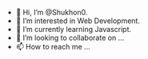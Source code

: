 - 👋 Hi, I’m @Shukhon0.
- 👀 I’m interested in Web Development.
- 🌱 I’m currently learning Javascript.
- 💞️ I’m looking to collaborate on ...
- 📫 How to reach me ...

<!---
Shukhon0/Shukhon0 is a ✨ special ✨ repository because its `README.md` (this file) appears on your GitHub profile.
You can click the Preview link to take a look at your changes.
--->
